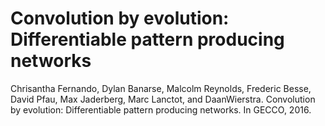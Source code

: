 # Convolution by evolution: Differentiable pattern producing networks

Chrisantha Fernando, Dylan Banarse, Malcolm Reynolds, Frederic Besse, David Pfau, Max Jaderberg, Marc Lanctot, and DaanWierstra. Convolution by evolution: Differentiable pattern producing networks. In GECCO, 2016.